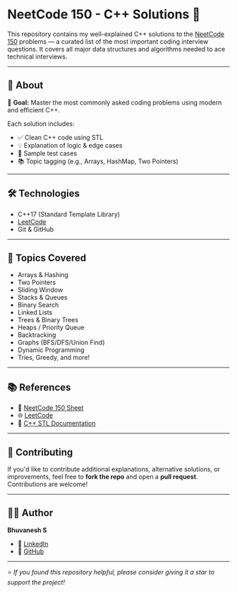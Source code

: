 # NeetCode 150 - C++ Solutions 🚀

This repository contains my well-explained C++ solutions to the [NeetCode 150](https://neetcode.io/practice) problems — a curated list of the most important coding interview questions. It covers all major data structures and algorithms needed to ace technical interviews.

---

## 📘 About

🧠 **Goal:** Master the most commonly asked coding problems using modern and efficient C++.

Each solution includes:
- ✅ Clean C++ code using STL
- 💡 Explanation of logic & edge cases
- 🧪 Sample test cases
- 📚 Topic tagging (e.g., Arrays, HashMap, Two Pointers)

---

## 🛠️ Technologies

- C++17 (Standard Template Library)
- [LeetCode](https://leetcode.com/)
- Git & GitHub


---

## 📌 Topics Covered

- Arrays & Hashing  
- Two Pointers  
- Sliding Window  
- Stacks & Queues  
- Binary Search  
- Linked Lists  
- Trees & Binary Trees  
- Heaps / Priority Queue  
- Backtracking  
- Graphs (BFS/DFS/Union Find)  
- Dynamic Programming  
- Tries, Greedy, and more!

---
## 📚 References

- 📄 [NeetCode 150 Sheet](https://neetcode.io/practice)  
- 🌐 [LeetCode](https://leetcode.com/)  
- 📘 [C++ STL Documentation](https://cplusplus.com/reference/)  

---

## 🙌 Contributing

If you'd like to contribute additional explanations, alternative solutions, or improvements, feel free to **fork the repo** and open a **pull request**. Contributions are welcome!

---

## 🧑‍💻 Author

**Bhuvanesh S**

- 🔗 [LinkedIn](https://www.linkedin.com/in/bhuvanesh-cse)  
- 🔗 [GitHub](https://github.com/BHUVANESH-SSN)

---

⭐ *If you found this repository helpful, please consider giving it a star to support the project!*

